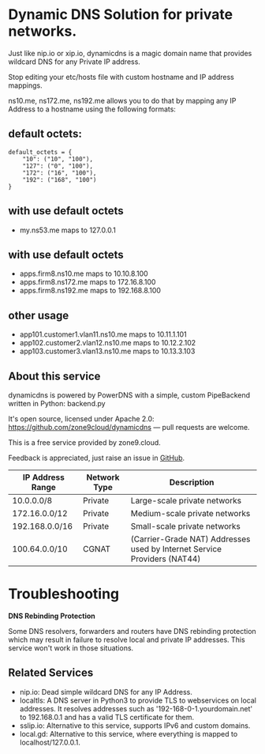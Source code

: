 # Dynamic DNS Solution for private networks.

Just like nip.io or xip.io, dynamicdns is a magic domain name that provides
wildcard DNS for any Private IP address.

Stop editing your etc/hosts file with custom hostname and IP address mappings.

ns10.me, ns172.me, ns192.me allows you to do that by mapping any IP Address to a hostname using the following formats:

## default octets:

```shell
default_octets = {
    "10": ("10", "100"),
    "127": ("0", "100"),
    "172": ("16", "100"),
    "192": ("168", "100")
}
```

## with use default octets
- my.ns53.me maps to 127.0.0.1 

## with use default octets

- apps.firm8.ns10.me maps to 10.10.8.100
- apps.firm8.ns172.me  maps to 172.16.8.100
- apps.firm8.ns192.me  maps to 192.168.8.100


## other usage

- app101.customer1.vlan11.ns10.me maps to 10.11.1.101
- app102.customer2.vlan12.ns10.me maps to 10.12.2.102
- app103.customer3.vlan13.ns10.me maps to 10.13.3.103


## About this service

dynamicdns is powered by PowerDNS with a simple, custom PipeBackend written in Python: backend.py 

It's open source, licensed under Apache 2.0: https://github.com/zone9cloud/dynamicdns — pull requests are welcome. 

This is a free service provided by zone9.cloud. 

Feedback is appreciated, just raise an issue in [GitHub](https://github.com/zone9cloud/dynamicdns/issues).


| IP Address Range | Network Type | Description |
| ----- | ----- | ----- |
| 10.0.0.0/8	 | Private | Large-scale private networks |
| 172.16.0.0/12	 | Private | Medium-scale private networks |
| 192.168.0.0/16 | Private | Small-scale private networks |
| 100.64.0.0/10	 | CGNAT   | (Carrier-Grade NAT) Addresses used by Internet Service Providers (NAT44) |



# Troubleshooting

**DNS Rebinding Protection**

Some DNS resolvers, forwarders and routers have DNS rebinding protection which may result in failure to resolve local and private IP addresses. This service won't work in those situations. 


## Related Services

- nip.io: Dead simple wildcard DNS for any IP Address.
- localtls: A DNS server in Python3 to provide TLS to webservices on local addresses. It resolves addresses such as '192-168-0-1.yourdomain.net' to 192.168.0.1 and has a valid TLS certificate for them.
- sslip.io: Alternative to this service, supports IPv6 and custom domains.
- local.gd: Alternative to this service, where everything is mapped to localhost/127.0.0.1.
